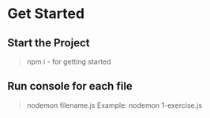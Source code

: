 # Get Started

## Start the Project

> npm i - for getting started

## Run console for each file

> nodemon filename.js
> Example: nodemon 1-exercise.js